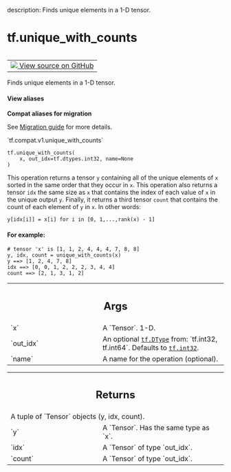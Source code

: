 description: Finds unique elements in a 1-D tensor.

<div itemscope itemtype="http://developers.google.com/ReferenceObject">
<meta itemprop="name" content="tf.unique_with_counts" />
<meta itemprop="path" content="Stable" />
</div>

# tf.unique_with_counts

<!-- Insert buttons and diff -->

<table class="tfo-notebook-buttons tfo-api nocontent" align="left">
<td>
  <a target="_blank" href="https://github.com/tensorflow/tensorflow/blob/r2.3/tensorflow/python/ops/array_ops.py#L1898-L1945">
    <img src="https://www.tensorflow.org/images/GitHub-Mark-32px.png" />
    View source on GitHub
  </a>
</td>
</table>



Finds unique elements in a 1-D tensor.

<section class="expandable">
  <h4 class="showalways">View aliases</h4>
  <p>
<b>Compat aliases for migration</b>
<p>See
<a href="https://www.tensorflow.org/guide/migrate">Migration guide</a> for
more details.</p>
<p>`tf.compat.v1.unique_with_counts`</p>
</p>
</section>

<pre class="devsite-click-to-copy prettyprint lang-py tfo-signature-link">
<code>tf.unique_with_counts(
    x, out_idx=tf.dtypes.int32, name=None
)
</code></pre>



<!-- Placeholder for "Used in" -->

This operation returns a tensor `y` containing all of the unique elements of `x`
sorted in the same order that they occur in `x`. This operation also returns a
tensor `idx` the same size as `x` that contains the index of each value of `x`
in the unique output `y`. Finally, it returns a third tensor `count` that
contains the count of each element of `y` in `x`. In other words:

`y[idx[i]] = x[i] for i in [0, 1,...,rank(x) - 1]`

#### For example:



```
# tensor 'x' is [1, 1, 2, 4, 4, 4, 7, 8, 8]
y, idx, count = unique_with_counts(x)
y ==> [1, 2, 4, 7, 8]
idx ==> [0, 0, 1, 2, 2, 2, 3, 4, 4]
count ==> [2, 1, 3, 1, 2]
```

<!-- Tabular view -->
 <table class="responsive fixed orange">
<colgroup><col width="214px"><col></colgroup>
<tr><th colspan="2"><h2 class="add-link">Args</h2></th></tr>

<tr>
<td>
`x`
</td>
<td>
A `Tensor`. 1-D.
</td>
</tr><tr>
<td>
`out_idx`
</td>
<td>
An optional <a href="../tf/dtypes/DType.md"><code>tf.DType</code></a> from: `tf.int32, tf.int64`. Defaults to <a href="../tf.md#int32"><code>tf.int32</code></a>.
</td>
</tr><tr>
<td>
`name`
</td>
<td>
A name for the operation (optional).
</td>
</tr>
</table>



<!-- Tabular view -->
 <table class="responsive fixed orange">
<colgroup><col width="214px"><col></colgroup>
<tr><th colspan="2"><h2 class="add-link">Returns</h2></th></tr>
<tr class="alt">
<td colspan="2">
A tuple of `Tensor` objects (y, idx, count).
</td>
</tr>
<tr>
<td>
`y`
</td>
<td>
A `Tensor`. Has the same type as `x`.
</td>
</tr><tr>
<td>
`idx`
</td>
<td>
A `Tensor` of type `out_idx`.
</td>
</tr><tr>
<td>
`count`
</td>
<td>
A `Tensor` of type `out_idx`.
</td>
</tr>
</table>

